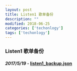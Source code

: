```yaml
---
layout: post
title: Listen1 歌单备份
description: ""
modified: 2018-06-25
categories: ['techonlogy']
tags: ['techonlogy']
---
```


### Listen1 歌单备份

#### *2017/5/19* -  [listen1_backup.json](https://www.jianguoyun.com/p/DV8BWqIQkvXWBhjBqkA)